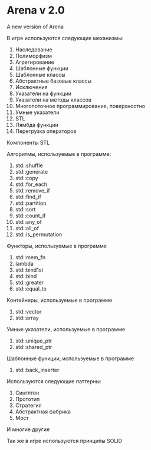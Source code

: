 ﻿# Arena v 2.0
 A new version of Arena

В игре используются следующие механизмы:
1. Наследование
2. Полиморфизм
3. Агрегирование
4. Шаблонные функции
5. Шаблонные классы
6. Абстрактные базовые классы
7. Исключения
8. Указатели на функции
9. Указатели на методы классов
10. Многопоточное программирование, поверхностно 
11. Умные указатели
12. STL
13. Лямбда функции
14. Перегрузка операторов

Компоненты STL

Алгоритмы, используемые в программе:
1. std::shuffle 
2. std::generate 
3. std::copy 
4. std::for_each 
5. std::remove_if 
6. std::find_if
7. std::partition
8. std::sort
9. std::count_if
10. std::any_of
11. std::all_of
12. std::is_permutation

Функторы, используемые в программе
1. std::mem_fn
2. lambda
3. std::bind1st
4. std::bind
5. std::greater
6. std::equal_to

Контейнеры, используемые в программе
1. std::vector
2. std::array

Умные указатели, используемые в программе
1. std::unique_ptr
2. std::shared_ptr

Шаблонные функции, используемые в программе
1. std::back_inserter


Используются следующие паттерны:
1. Синглтон
2. Прототип
3. Стратегия
5. Абстрактная фабрика
6. Мост

И многие другие

Так же в игре используются принципы SOLID
